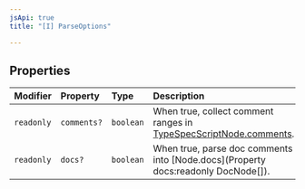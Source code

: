 ```yaml
---
jsApi: true
title: "[I] ParseOptions"

---
```

## Properties

| Modifier | Property | Type | Description |
| :------ | :------ | :------ | :------ |
| `readonly` | `comments?` | `boolean` | When true, collect comment ranges in [TypeSpecScriptNode.comments](TypeSpecScriptNode.md). |
| `readonly` | `docs?` | `boolean` | When true, parse doc comments into [Node.docs](Property docs:readonly DocNode[]). |
